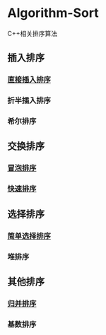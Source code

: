 # Algorithm-Sort
C++相关排序算法
## 插入排序

### [直接插入排序](./Algorithm_sort/directInsertSort.cpp)
### 折半插入排序
### 希尔排序


## 交换排序
### [冒泡排序](./Algorithm_sort/bubbleSort.cpp)
### [快速排序](./Algorithm_sort/quickSort.cpp)


## 选择排序
### [简单选择排序](./Algorithm_sort/simpleSelectionSort.cpp)
### 堆排序


## 其他排序
### [归并排序](./Algorithm_sort/mergeSort.cpp)
### 基数排序
